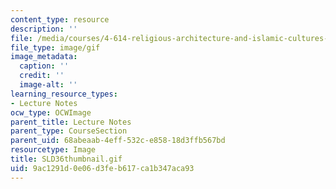 ```yaml
---
content_type: resource
description: ''
file: /media/courses/4-614-religious-architecture-and-islamic-cultures-fall-2002/9ac1291d0e06d3feb617ca1b347aca93_SLD36thumbnail.gif
file_type: image/gif
image_metadata:
  caption: ''
  credit: ''
  image-alt: ''
learning_resource_types:
- Lecture Notes
ocw_type: OCWImage
parent_title: Lecture Notes
parent_type: CourseSection
parent_uid: 68abeaab-4eff-532c-e858-18d3ffb567bd
resourcetype: Image
title: SLD36thumbnail.gif
uid: 9ac1291d-0e06-d3fe-b617-ca1b347aca93
---
```

